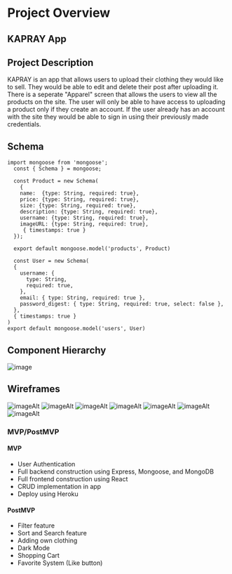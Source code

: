 # Project Overview

## KAPRAY App

## Project Description
KAPRAY is an app that allows users to upload their clothing they would like to sell. They would be able to edit and delete their post after uploading it. There is a seperate "Apparel" screen that allows the users to view all the products on the site. The user will only be able to have access to uploading a product only if they create an account. If the user already has an account with the site they would be able to sign in using their previously made credentials.

## Schema
```
import mongoose from 'mongoose';
  const { Schema } = mongoose;

  const Product = new Schema(
    {
    name:  {type: String, required: true}, 
    price: {type: String, required: true},
    size: {type: String, required: true},
    description: {type: String, required: true},
    username: {type: String, required: true},
    imageURL: {type: String, required: true},
     { timestamps: true }
  });

  export default mongoose.model('products', Product)

  const User = new Schema(
  {
    username: {
      type: String,
      required: true,
    },
    email: { type: String, required: true },
    password_digest: { type: String, required: true, select: false },
  },
  { timestamps: true }
)
export default mongoose.model('users', User)

```

## Component Hierarchy
![image](https://user-images.githubusercontent.com/82814499/119856967-24d83400-bee1-11eb-9a63-c7b66cbcf1ac.png)

## Wireframes
![imageAlt](https://i.imgur.com/fOYfGzE.png)
![imageAlt](https://i.imgur.com/WaT7hDt.png)
![imageAlt](https://i.imgur.com/5Chgrzd.png)
![imageAlt](https://i.imgur.com/ACqISCq.png)
![imageAlt](https://i.imgur.com/Q8nhr62.png)
![imageAlt](https://i.imgur.com/Sd6kp4x.png)
![imageAlt](https://i.imgur.com/x731XDN.png)


### MVP/PostMVP


#### MVP 
- User Authentication
- Full backend construction using Express, Mongoose, and MongoDB
- Full frontend construction using React
- CRUD implementation in app
- Deploy using Heroku

#### PostMVP  

- Filter feature
- Sort and Search feature
- Adding own clothing
- Dark Mode
- Shopping Cart
- Favorite System (Like button)
